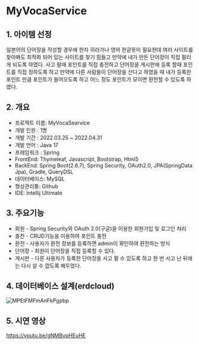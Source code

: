 # MyVocaService
## 1. 아이템 선정
일본어의 단어장을 작성할 경우에 한자 히라가나 영어 한글뜻이 필요한데 여러 사이트를 찾아봐도 최적화 되어 있는 사이트를 찾기 힘들고 만약에 내가 만든 단어장이
직접 팔리게 되도록 하였다. 사고 팔때 포인트를 직접 충전하고 단어장을 게시판에 등록 할때 포인트를 직접 정하도록 하고 만약에 다른 사람들이 단어장을 산다고 하였을 때
내가 등록한 포인트 만큼 포인트가 들어오도록 하고 어느 정도 포인트가 모이면 환전할 수 있도록 하였다.

## 2. 개요
+ 프로젝트 이름: MyVocaSearvice
+ 개발 인원 : 1명
+ 개발 기간 : 2022.03.25 ~ 2022.04.31
+ 개발 언어 : Java 17
+ 프레임워크 : Spring
+ FrontEnd: Thymeleaf, Javascript, Bootstrap, Html5
+ BackEnd: Spring Boot(2.6.7), Spring Security, OAuth2.0, JPA(SpringData Jpa), Gradle, QueryDSL
+ 데이터베이스: MySQL
+ 형상관리퉁: Github
+ IDE: Intellij Ultimate

## 3. 주요기능
  + 회원 - Spring Security와 OAuth 2.0(구글)을 이용한 회원가입 및 로그인 처리
  + 충천 - CRUD기능을 이용하여 포인트 충전
  + 환전 - 사용자가 환전 정보를 등록하면 admin이 확인하여 환전하는 방식
  + 단어장 - 회원이 단어장을 직접 등록할 수 있다.
  + 게시판 - 다른 사용자가 등록한 단어장을 사고 팔 수 있도록 하고 한 번 사고 난 뒤에는 다시 살 수 없도록 해두었다.

## 4. 데이터베이스 설계(erdcloud)
![MPEtFMFmAnFkPgpbp](https://user-images.githubusercontent.com/22268579/165894074-0b6b22f8-c070-465a-a0d0-5e2becbb88fd.png)

## 5. 시연 영상

https://youtu.be/gNMBvpHEuHE
